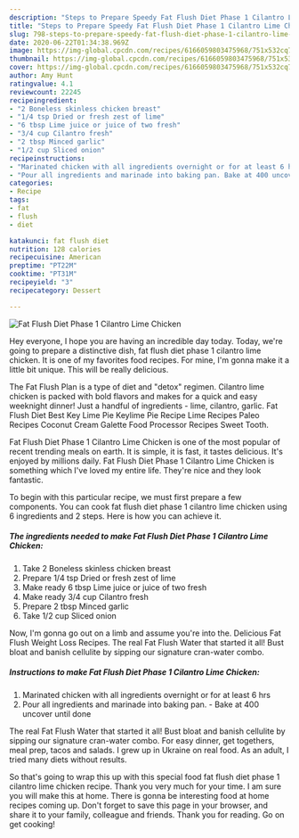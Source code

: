 ```yaml
---
description: "Steps to Prepare Speedy Fat Flush Diet Phase 1 Cilantro Lime Chicken"
title: "Steps to Prepare Speedy Fat Flush Diet Phase 1 Cilantro Lime Chicken"
slug: 798-steps-to-prepare-speedy-fat-flush-diet-phase-1-cilantro-lime-chicken
date: 2020-06-22T01:34:38.969Z
image: https://img-global.cpcdn.com/recipes/6166059803475968/751x532cq70/fat-flush-diet-phase-1-cilantro-lime-chicken-recipe-main-photo.jpg
thumbnail: https://img-global.cpcdn.com/recipes/6166059803475968/751x532cq70/fat-flush-diet-phase-1-cilantro-lime-chicken-recipe-main-photo.jpg
cover: https://img-global.cpcdn.com/recipes/6166059803475968/751x532cq70/fat-flush-diet-phase-1-cilantro-lime-chicken-recipe-main-photo.jpg
author: Amy Hunt
ratingvalue: 4.1
reviewcount: 22245
recipeingredient:
- "2 Boneless skinless chicken breast"
- "1/4 tsp Dried or fresh zest of lime"
- "6 tbsp Lime juice or juice of two fresh"
- "3/4 cup Cilantro fresh"
- "2 tbsp Minced garlic"
- "1/2 cup Sliced onion"
recipeinstructions:
- "Marinated chicken with all ingredients overnight or for at least 6 hrs"
- "Pour all ingredients and marinade into baking pan. Bake at 400 uncover until done"
categories:
- Recipe
tags:
- fat
- flush
- diet

katakunci: fat flush diet 
nutrition: 128 calories
recipecuisine: American
preptime: "PT22M"
cooktime: "PT31M"
recipeyield: "3"
recipecategory: Dessert

---
```



![Fat Flush Diet Phase 1 Cilantro Lime Chicken](https://img-global.cpcdn.com/recipes/6166059803475968/751x532cq70/fat-flush-diet-phase-1-cilantro-lime-chicken-recipe-main-photo.jpg)

Hey everyone, I hope you are having an incredible day today. Today, we're going to prepare a distinctive dish, fat flush diet phase 1 cilantro lime chicken. It is one of my favorites food recipes. For mine, I'm gonna make it a little bit unique. This will be really delicious.

The Fat Flush Plan is a type of diet and &#34;detox&#34; regimen. Cilantro lime chicken is packed with bold flavors and makes for a quick and easy weeknight dinner! Just a handful of ingredients - lime, cilantro, garlic. Fat Flush Diet Best Key Lime Pie Keylime Pie Recipe Lime Recipes Paleo Recipes Coconut Cream Galette Food Processor Recipes Sweet Tooth.

Fat Flush Diet Phase 1 Cilantro Lime Chicken is one of the most popular of recent trending meals on earth. It is simple, it is fast, it tastes delicious. It's enjoyed by millions daily. Fat Flush Diet Phase 1 Cilantro Lime Chicken is something which I've loved my entire life. They're nice and they look fantastic.


To begin with this particular recipe, we must first prepare a few components. You can cook fat flush diet phase 1 cilantro lime chicken using 6 ingredients and 2 steps. Here is how you can achieve it.

<!--inarticleads1-->

##### The ingredients needed to make Fat Flush Diet Phase 1 Cilantro Lime Chicken:

1. Take 2 Boneless skinless chicken breast
1. Prepare 1/4 tsp Dried or fresh zest of lime
1. Make ready 6 tbsp Lime juice or juice of two fresh
1. Make ready 3/4 cup Cilantro fresh
1. Prepare 2 tbsp Minced garlic
1. Take 1/2 cup Sliced onion


Now, I&#39;m gonna go out on a limb and assume you&#39;re into the. Delicious Fat Flush Weight Loss Recipes. The real Fat Flush Water that started it all! Bust bloat and banish cellulite by sipping our signature cran-water combo. 

<!--inarticleads2-->

##### Instructions to make Fat Flush Diet Phase 1 Cilantro Lime Chicken:

1. Marinated chicken with all ingredients overnight or for at least 6 hrs
1. Pour all ingredients and marinade into baking pan. - Bake at 400 uncover until done


The real Fat Flush Water that started it all! Bust bloat and banish cellulite by sipping our signature cran-water combo. For easy dinner, get togethers, meal prep, tacos and salads. I grew up in Ukraine on real food. As an adult, I tried many diets without results. 

So that's going to wrap this up with this special food fat flush diet phase 1 cilantro lime chicken recipe. Thank you very much for your time. I am sure you will make this at home. There is gonna be interesting food at home recipes coming up. Don't forget to save this page in your browser, and share it to your family, colleague and friends. Thank you for reading. Go on get cooking!
